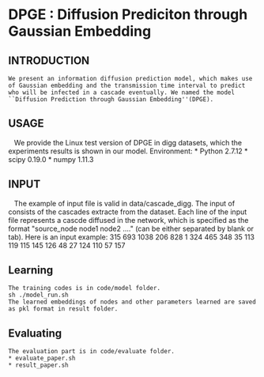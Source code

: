 # DPGE : Diffusion Prediciton through Gaussian Embedding
## INTRODUCTION
    We present an information diffusion prediction model, which makes use of Gaussian embedding and the transmission time interval to predict who will be infected in a cascade eventually. We named the model ``Diffusion Prediction through Gaussian Embedding''(DPGE).
## USAGE
    We provide the Linux test version of DPGE in digg datasets, which the experiments results is shown in our model.
    Environment:
    * Python 2.7.12
    * scipy 0.19.0
    * numpy 1.11.3
## INPUT
    The example of input file is valid in data/cascade_digg. The input of consists of the cascades extracte from the dataset. Each line of the input file represents a cascde diffused in the network, which is specified as the format "source_node node1 node2 ...." (can be either separated by blank or tab). Here is an input example:
    315 693 1038
    206 828 1 324 465
    348 35 113 119 115 145 126 48 27 124 110 57 157
## Learning
    The training codes is in code/model folder.
    sh ./model_run.sh
    The learned embeddings of nodes and other parameters learned are saved as pkl format in result folder.
## Evaluating
    The evaluation part is in code/evaluate folder.
    * evaluate_paper.sh
    * result_paper.sh
